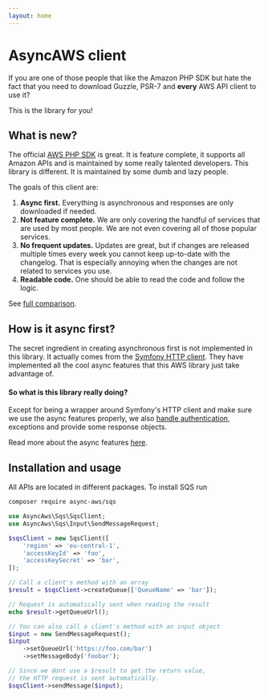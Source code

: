 ```yaml
---
layout: home
---
```


# AsyncAWS client

If you are one of those people that like the Amazon PHP SDK but hate the fact
that you need to download Guzzle, PSR-7 and **every** AWS API client to use it?

This is the library for you!

## What is new?

The official [AWS PHP SDK](https://github.com/aws/aws-sdk-php) is great. It is
feature complete, it supports all Amazon APIs and is maintained by some really talented
developers. This library is different. It is maintained by some dumb and lazy people.

The goals of this client are:

1. **Async first.** Everything is asynchronous and responses are only downloaded if needed.
1. **Not feature complete.** We are only covering the handful of services that are used by most people. We are not even covering all of those popular services.
1. **No frequent updates.** Updates are great, but if changes are released multiple times every week you cannot keep up-to-date with the changelog. That is especially annoying when the changes are not related to services you use.
1. **Readable code.** One should be able to read the code and follow the logic.

See [full comparison](./compare.md).

## How is it async first?

The secret ingredient in creating asynchronous first is not implemented in this library.
It actually comes from the [Symfony HTTP client](https://symfony.com/doc/current/components/http_client.html).
They have implemented all the cool async features that this AWS library just take
advantage of.

#### So what is this library really doing?

Except for being a wrapper around Symfony's HTTP client and make sure we use the
async features properly, we also [handle authentication](./authtentication/authentication.md), exceptions
and provide some response objects.

Read more about the async features [here](./features/async.md).


## Installation and usage

All APIs are located in different packages. To install SQS run

```bash
composer require async-aws/sqs
```

```php
use AsyncAws\Sqs\SqsClient;
use AsyncAws\Sqs\Input\SendMessageRequest;

$sqsClient = new SqsClient([
    'region' => 'eu-central-1',
    'accessKeyId' => 'foo',
    'accessKeySecret' => 'bar',
]);

// Call a client's method with an array
$result = $sqsClient->createQueue(['QueueName' => 'bar']);

// Request is automatically sent when reading the result
echo $result->getQueueUrl();

// You can also call a client's method with an input object
$input = new SendMessageRequest();
$input
    ->setQueueUrl('https://foo.com/bar')
    ->setMessageBody('foobar');

// Since we dont use a $result to get the return value,
// the HTTP request is sent automatically.
$sqsClient->sendMessage($input);

```
